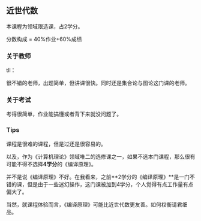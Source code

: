 ## 近世代数

本课程为领域限选课，占2学分。

分数构成 = 40%作业+60%成绩

### 关于教师

tll：

很不错的老师，出题简单，但讲课很快。同时还是集合论与图论这门课的老师。

### 关于考试

考得很简单，作业能搞懂或者背下来就没问题了。

### Tips

课程是很难的课程，但是过还是很容易的。

以及，作为《计算机理论》领域唯二的选修课之一，如果不选本门课程，那么很有可能不得不选择**4学分**的《编译原理》。

并不是说《编译原理》不好。在我看来，之前**2学分的《编译原理》**是一门不错的课，但是由于一些迷幻操作，这门课被加到4学分，个人觉得有点工作量有点偏大了。

当然，就课程体验而言，《编译原理》可能比近世代数更友善。如何权衡请君细品。


